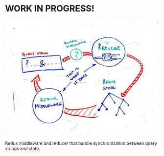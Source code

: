 # WORK IN PROGRESS!

![](https://raw.githubusercontent.com/indico/redux-router-querystring/master/info.jpg)

Redux middleware and reducer that handle synchronization between query
strings and state.
